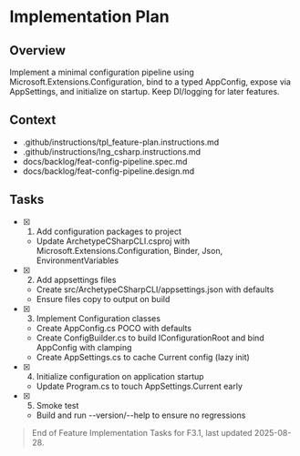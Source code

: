 # Implementation Plan

## Overview

Implement a minimal configuration pipeline using Microsoft.Extensions.Configuration, bind to a typed AppConfig, expose via AppSettings, and initialize on startup. Keep DI/logging for later features.

## Context

- .github/instructions/tpl_feature-plan.instructions.md
- .github/instructions/lng_csharp.instructions.md
- docs/backlog/feat-config-pipeline.spec.md
- docs/backlog/feat-config-pipeline.design.md

## Tasks

- [x] 1. Add configuration packages to project
  - Update ArchetypeCSharpCLI.csproj with Microsoft.Extensions.Configuration, Binder, Json, EnvironmentVariables
- [x] 2. Add appsettings files
  - Create src/ArchetypeCSharpCLI/appsettings.json with defaults
  - Ensure files copy to output on build
- [x] 3. Implement Configuration classes
  - Create AppConfig.cs POCO with defaults
  - Create ConfigBuilder.cs to build IConfigurationRoot and bind AppConfig with clamping
  - Create AppSettings.cs to cache Current config (lazy init)
- [x] 4. Initialize configuration on application startup
  - Update Program.cs to touch AppSettings.Current early
- [x] 5. Smoke test
  - Build and run --version/--help to ensure no regressions

> End of Feature Implementation Tasks for F3.1, last updated 2025-08-28.
